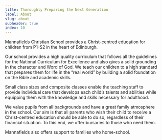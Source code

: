 ```yaml
---
title: Thoroughly Preparing the Next Generation
label: About
slug: about
subheader: true
index: 10
---
```


Mannafields Christian School provides a Christ-centred education for children from P1-S2 in the heart of Edinburgh.

Our school provides a high quality curriculum that follows all the guidelines for the National Curriculum for Excellence and also gives a solid grounding in the character and Word of God. We teach our children to a high standard that prepares them for life in the “real world” by building a solid foundation on the Bible and academic skills.

Small class sizes and composite classes enable the teaching staff to provide individual care that develops each child’s talents and abilities while equipping them with the knowledge and skills necessary for adulthood.

We value pupils from all backgrounds and have a great family atmosphere in the school. Our aim is that all parents who wish their child to receive a Christ-centred education should be able to do so, regardless of their financial situation. To this end, we offer bursaries to those who need them.

Mannafields also offers support to families who home-school.
